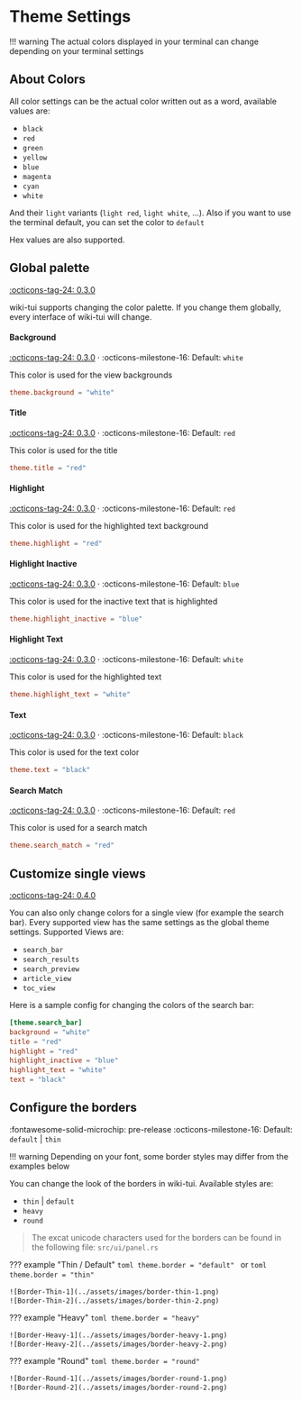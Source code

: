 # Theme Settings

!!! warning
    The actual colors displayed in your terminal can change depending on your terminal settings

## About Colors

All color settings can be the actual color written out as a word, available values are:

* `black`
* `red`
* `green`
* `yellow`
* `blue`
* `magenta`
* `cyan`
* `white`

And their `light` variants (`light red`, `light white`, ...). Also if you want to use the terminal default, you can set the color to `default`

Hex values are also supported.

## Global palette

[:octicons-tag-24: 0.3.0][release-0.3.0]

wiki-tui supports changing the color palette. If you change them globally, every interface of wiki-tui will change.

#### Background

[:octicons-tag-24: 0.3.0][release-0.3.0] ·
:octicons-milestone-16: Default: `white`

This color is used for the view backgrounds

```toml
theme.background = "white"
```

#### Title

[:octicons-tag-24: 0.3.0][release-0.3.0] ·
:octicons-milestone-16: Default: `red`

This color is used for the title

```toml
theme.title = "red"
```

#### Highlight

[:octicons-tag-24: 0.3.0][release-0.3.0] ·
:octicons-milestone-16: Default: `red`

This color is used for the highlighted text background

```toml
theme.highlight = "red"
```

#### Highlight Inactive

[:octicons-tag-24: 0.3.0][release-0.3.0] ·
:octicons-milestone-16: Default: `blue`

This color is used for the inactive text that is highlighted

```toml
theme.highlight_inactive = "blue"
```

#### Highlight Text

[:octicons-tag-24: 0.3.0][release-0.3.0] ·
:octicons-milestone-16: Default: `white`

This color is used for the highlighted text

```toml
theme.highlight_text = "white"
```

#### Text

[:octicons-tag-24: 0.3.0][release-0.3.0] ·
:octicons-milestone-16: Default: `black`

This color is used for the text color

```toml
theme.text = "black"
```

#### Search Match 

[:octicons-tag-24: 0.3.0][release-0.3.0] ·
:octicons-milestone-16: Default: `red`

This color is used for a search match

```toml
theme.search_match = "red"
```

## Customize single views

[:octicons-tag-24: 0.4.0][release-0.4.0]

You can also only change colors for a single view (for example the search bar). Every supported view has the same settings as the global theme settings. Supported Views are:

* `search_bar`
* `search_results`
* `search_preview`
* `article_view`
* `toc_view`

Here is a sample config for changing the colors of the search bar:

```toml
[theme.search_bar]
background = "white"
title = "red"
highlight = "red"
highlight_inactive = "blue"
highlight_text = "white"
text = "black"
```

## Configure the borders

:fontawesome-solid-microchip: pre-release
:octicons-milestone-16: Default: `default` | `thin`

!!! warning
    Depending on your font, some border styles may differ from the examples below

You can change the look of the borders in wiki-tui. Available styles are:

* `thin` | `default`
* `heavy`
* `round`

> The excat unicode characters used for the borders can be found in the following file: `src/ui/panel.rs`

??? example "Thin / Default"
    ```toml
    theme.border = "default"
    ```
    or
    ```toml
    theme.border = "thin"
    ```

    ![Border-Thin-1](../assets/images/border-thin-1.png)
    ![Border-Thin-2](../assets/images/border-thin-2.png)

??? example "Heavy"
    ```toml
    theme.border = "heavy"
    ```

    ![Border-Heavy-1](../assets/images/border-heavy-1.png)
    ![Border-Heavy-2](../assets/images/border-heavy-2.png)

??? example "Round"
    ```toml
    theme.border = "round"
    ```

    ![Border-Round-1](../assets/images/border-round-1.png)
    ![Border-Round-2](../assets/images/border-round-2.png)

[release-0.3.0]: https://github.com/Builditluc/wiki-tui/releases/tag/v0.3
[release-0.4.0]: https://github.com/Builditluc/wiki-tui/releases/tag/v0.4
